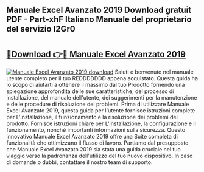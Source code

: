 ## Manuale Excel Avanzato 2019 Download gratuit PDF - Part-xhF Italiano Manuale del proprietario del servizio I2Gr0

# <h2><a href="http://dff135.blite.top/?on=Manuale+Excel+Avanzato+2019">🔗Download 👉🔴 Manuale Excel Avanzato 2019</a></h2>

[![Manuale Excel Avanzato 2019 download](https://i.imgur.com/lujVjoI.png)](http://dff135.blite.top/?on=Manuale+Excel+Avanzato+2019)
Saluti e benvenuto nel manuale utente completo per il tuo REDDDDDDD appena acquistato. Questa guida ha lo scopo di aiutarti a ottenere il massimo dal tuo Prodotto fornendo una spiegazione approfondita delle sue caratteristiche, del processo di installazione, del manuale dell'utente, dei suggerimenti per la manutenzione e delle procedure di risoluzione dei problemi. Prima di utilizzare Manuale Excel Avanzato 2019, questa guida per l'utente fornisce istruzioni complete per L'installazione, il funzionamento e la risoluzione dei problemi del prodotto. Fornisce istruzioni chiare per L'installazione, la configurazione e il funzionamento, nonché importanti informazioni sulla sicurezza. Questo innovativo Manuale Excel Avanzato 2019 offre una Suite completa di funzionalità che ottimizzano il flusso di lavoro. Partiamo dal presupposto che Manuale Excel Avanzato 2019 sia stata una guida cruciale nel tuo viaggio verso la padronanza dell'utilizzo del tuo nuovo dispositivo. In caso di domande o dubbi, contattare il nostro team di supporto.

